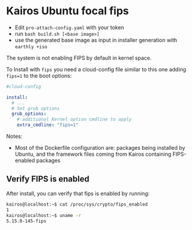 # Kairos Ubuntu focal fips

- Edit `pro-attach-config.yaml` with your token
- run `bash build.sh [<base image>]`
- use the generated base image as input in installer generation with `earthly +iso`

The system is not enabling FIPS by default in kernel space. 

To Install with `fips` you need a cloud-config file similar to this one adding `fips=1` to the boot options:

```yaml
#cloud-config

install:
  # ...
  # Set grub options
  grub_options:
    # additional Kernel option cmdline to apply
    extra_cmdline: "fips=1"
```

Notes:
- Most of the Dockerfile configuration are: packages being installed by Ubuntu, and the framework files coming from Kairos containing FIPS-enabled packages

## Verify FIPS is enabled

After install, you can verify that fips is enabled by running:

```bash
kairos@localhost:~$ cat /proc/sys/crypto/fips_enabled
1
kairos@localhost:~$ uname -r
5.15.0-145-fips 
```
